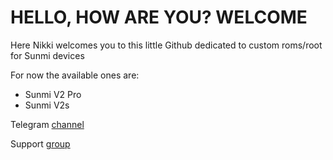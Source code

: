 # HELLO, HOW ARE YOU? WELCOME

Here Nikki welcomes you to this little Github dedicated to custom roms/root for Sunmi devices

For now the available ones are:
- Sunmi V2 Pro
- Sunmi V2s

Telegram [channel](https://t.me/sunmi_mods)

Support [group](https://t.me/sunmi_mods_chat)
